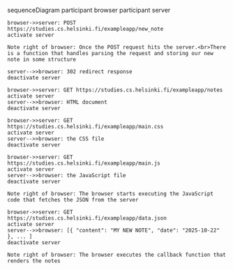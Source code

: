 sequenceDiagram
    participant browser
    participant server

    browser->>server: POST https://studies.cs.helsinki.fi/exampleapp/new_note
    activate server

    Note right of browser: Once the POST request hits the server.<br>There is a function that handles parsing the request and storing our new note in some structure

    server-->>browser: 302 redirect response
    deactivate server

    browser->>server: GET https://studies.cs.helsinki.fi/exampleapp/notes
    activate server
    server-->>browser: HTML document
    deactivate server

    browser->>server: GET https://studies.cs.helsinki.fi/exampleapp/main.css
    activate server
    server-->>browser: the CSS file
    deactivate server

    browser->>server: GET https://studies.cs.helsinki.fi/exampleapp/main.js
    activate server
    server-->>browser: the JavaScript file
    deactivate server

    Note right of browser: The browser starts executing the JavaScript code that fetches the JSON from the server

    browser->>server: GET https://studies.cs.helsinki.fi/exampleapp/data.json
    activate server
    server-->>browser: [{ "content": "MY NEW NOTE", "date": "2025-10-22" }, ... ]
    deactivate server

    Note right of browser: The browser executes the callback function that renders the notes
